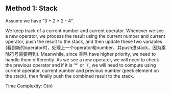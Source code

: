 ## Method 1: Stack

Assume we have "3 + 2 * 2 - 4".

We keep track of a current number and current operator. Whenever we see a new operator, we process the result using the current number and current operator, push the result to the stack, and then update these two variables (看到新的operator时，处理上一个operator和number，并push进stack，因为乘除符号需要用到).  Meanwhile, since 乘除 have higher priority, we need to handle them differently. As we see a new operator, we will need to check the previous operator and if it is '*' or '/', we will need to compute using current operator, current number and previous number (peek element on the stack), then finally push the combined result to the stack.

Time Complexity: O(n)

